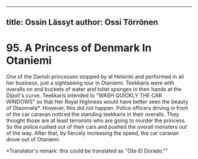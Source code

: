 
---
title: Ossin Lässyt
author: Ossi Törrönen
---

    
# 95. A Princess of Denmark In Otaniemi

One of the Danish princesses stopped by at Helsinki and performed in all her business, just a sightseeing tour in Otaniemi. Teekkaris were with overalls on and buckets of water and toilet sponges in their hands at the Dipoli's curve. Teekkaris intended to "WASH QUICKLY THE CAR WINDOWS" so that Her Royal Highness would have better seen the beauty of Otaonnela\*. However, this did not happen. Police officers driving in front of the car caravan noticed the standing teekkaris in their overalls. They thought those are at least terrorists who are going to murder the princess. So the police rushed out of their cars and pushed the overall monsters out of the way. After that, by fiercely increasing the speed, the car caravan drove out of Otaniemi.

\*Translator's remark: this could be translated as "Ota-El Dorado.""
